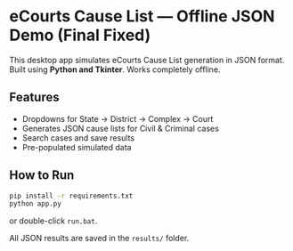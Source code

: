 # eCourts Cause List — Offline JSON Demo (Final Fixed)
This desktop app simulates eCourts Cause List generation in JSON format.
Built using **Python and Tkinter**. Works completely offline.

## Features
- Dropdowns for State → District → Complex → Court
- Generates JSON cause lists for Civil & Criminal cases
- Search cases and save results
- Pre-populated simulated data

## How to Run
```bash
pip install -r requirements.txt
python app.py
```
or double-click `run.bat`.

All JSON results are saved in the `results/` folder.
